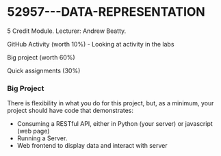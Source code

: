 # 52957---DATA-REPRESENTATION

5 Credit Module. Lecturer: Andrew Beatty. 

GitHub Activity (worth 10%) - Looking at activity in the labs

Big project (worth 60%)

Quick assignments (30%)

### Big Project
There is flexibility in what you do for this project, but, as a minimum, your project should have code that demonstrates:

* Consuming a RESTful API, either in Python (your server) or  javascript (web page) 
* Running a Server.
* Web frontend to display data and interact with server
